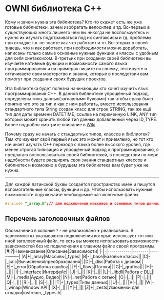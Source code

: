 # OWNI библиотека С++

Кому и зачем нужна эта библиотека? Кто-то скажет есть же уже готовые библиотеки, зачем изобретать велосипед и тд.
Во-первых в существующих много лишнего чем вы никогда не воспользуетесь и нужно их изучать подстраиваться под их синтаксисы и тд. проблемы при отладке т.к. не знаете как что работает и тп. Во-вторых в своей знаешь, что и как работает, при необходимости можно доработать, написаны только самые основные нужные функции и классы с удобным для себя синтаксисом. В-третьих при создании своей библиотеки вы изучаете нативные функции и возможности самого языка программирования и на примерах пишите по своему, тестируете и оттачиваете свои мастерство и знания, которые в последствии вам помогут при создании своих будущих проектов.

Эта библиотека будет полезна начинающим кто хочет изучить язык программирования C++. В данной библиотеке упрощённый подход, определены типы данных(заглавными буквами) так чтобы сразу было понятно что это за тип и как с ним работать, вместо использования стандартного типа String создан класс для строк STRING, так же ещё тип для даты времени DATETIME, ссылка на переменную LINK, ANY тип который может хранить любой тип данных добавленный через ID_TYPE. Более подробно смотрите описание в [Wiki](https://github.com/arbnet/CppLibrary/wiki "Wiki библиотеки OWNI C++")

Почему сразу не начать с стандартных типов, классов и библиотек?  Тем кто изучает свой первый язык это может и приемлемо, но тот кто начинает изучать C++ переходя с языка более высокого уровня, где менее строгая типизация и упрощённый подход к программированию, я предлагаю воспользоваться своей библиотекой, в последствии по мере надобности будете расширять свои знания стандартных классов и библиотек и возможно в будущем эта библиотека вам будет уже не нужна.
___
Для каждой латинской буквы создаётся пространство имён и пишутся вспомогательные классы, функции и др.
Чтобы использовать нужные возможности подключайте необходимые заголовочные файлы.

```C++
#include "_array.h";// для подключения массивов и основных типов данных
```
## Перечень заголовочных файлов
Обозначения в колонке `?` **-** не реализовано **+** реализовано.
В зависимостях указываются подключения которые использует тот или иной заголовочный файл, то есть вы можете использовать возможности зависимостей без их подключения в главном файле своей программы.
|#|?|Наименование|Описание|Зависимости|
|-|-|------------|--------|-----------|
|A|+|\_array|Массивы|\_types|
|B|-|\_base|Базовые классы||
|C|-|\_calc|Вычисления\преобразования||
|D|-|\_disc|Работа с диском||
|E|+|\_error|Обработка ошибок||
|F|-|\_flows|Потоки||
|G|-|\_grafica|||
|H|-|\_|||
|I|-|\_interface|Интерфейс||
|J|-|\_|||
|K|-|\_|||
|L|-|\_libdll|Работа с DLL||
|M|-|\_media|Аудио, Видео||
|N|-|\_net|Работа с сетью||
|O|-|\_|||
|P|-|\_|||
|Q|-|\_|||
|R|-|\_|||
|S|-|\_|||
|T|+|\_types|Типы данных||
|U|-|\_|||
|V|-|\_|||
|W|-|\_winapi|Window API||
|X|-|\_|||
|Y|-|\_|||
|Z|+|\_zests|Изюменки для отладки|iostream, \_types.h|
